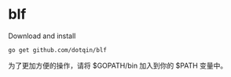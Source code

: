 # blf
Download and install

    go get github.com/dotqin/blf

为了更加方便的操作，请将 $GOPATH/bin 加入到你的 $PATH 变量中。
